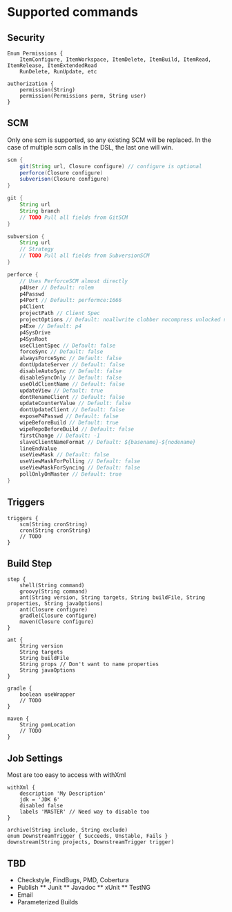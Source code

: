 # Supported commands

## Security

```
Enum Permissions { 
    ItemConfigure, ItemWorkspace, ItemDelete, ItemBuild, ItemRead, ItemRelease, ItemExtendedRead
    RunDelete, RunUpdate, etc
```
```
authorization {
    permission(String)
    permission(Permissions perm, String user)
}
```

## SCM

Only one scm is supported, so any existing SCM will be replaced. In the case of multiple scm calls in the DSL, the last one will win.
```groovy
scm {
    git(String url, Closure configure) // configure is optional
    perforce(Closure configure)
    subverison(Closure configure)
}

git {
    String url
    String branch
    // TODO Pull all fields from GitSCM
}

subversion {
    String url
    // Strategy
    // TODO Pull all fields from SubversionSCM
}

perforce {
    // Uses PerforceSCM almost directly
    p4User // Default: rolem
    p4Passwd
    p4Port // Default: performce:1666
    p4Client
    projectPath // Client Spec
    projectOptions // Default: noallwrite clobber nocompress unlocked nomodtime rmdir
    p4Exe // Default: p4
    p4SysDrive
    p4SysRoot
    useClientSpec // Default: false
    forceSync // Default: false
    alwaysForceSync // Default: false
    dontUpdateServer // Default: false
    disableAutoSync // Default: false
    disableSyncOnly // Default: false
    useOldClientName // Default: false
    updateView // Default: true
    dontRenameClient // Default: false
    updateCounterValue // Default: false
    dontUpdateClient // Default: false
    exposeP4Passwd // Default: false
    wipeBeforeBuild // Default: true
    wipeRepoBeforeBuild // Default: false
    firstChange // Default: -1
    slaveClientNameFormat // Default: ${basename}-${nodename}
    lineEndValue
    useViewMask // Default: false
    useViewMaskForPolling // Default: false
    useViewMaskForSyncing // Default: false
    pollOnlyOnMaster // Default: true
}
```

## Triggers
```
triggers {
    scm(String cronString)
    cron(String cronString)
    // TODO
}
```

## Build Step
```
step {
    shell(String command)
    groovy(String command)
    ant(String version, String targets, String buildFile, String properties, String javaOptions)
    ant(Closure configure)
    gradle(Closure configure)
    maven(Closure configure)
}

ant {
    String version
    String targets
    String buildFile
    String props // Don't want to name properties
    String javaOptions
}

gradle {
    boolean useWrapper
    // TODO
}

maven {
    String pomLocation
    // TODO
}
```
## Job Settings

Most are too easy to access with withXml 
```
withXml {
    description 'My Description'
    jdk = 'JDK 6'
    disabled false
    labels 'MASTER' // Need way to disable too
}
```

```
archive(String include, String exclude)
enum DownstreamTrigger { Succeeds, Unstable, Fails }
downstream(String projects, DownstreamTrigger trigger)
```
## 

## TBD

* Checkstyle, FindBugs, PMD, Cobertura
* Publish
** Junit
** Javadoc
** xUnit
** TestNG
* Email
* Parameterized Builds
